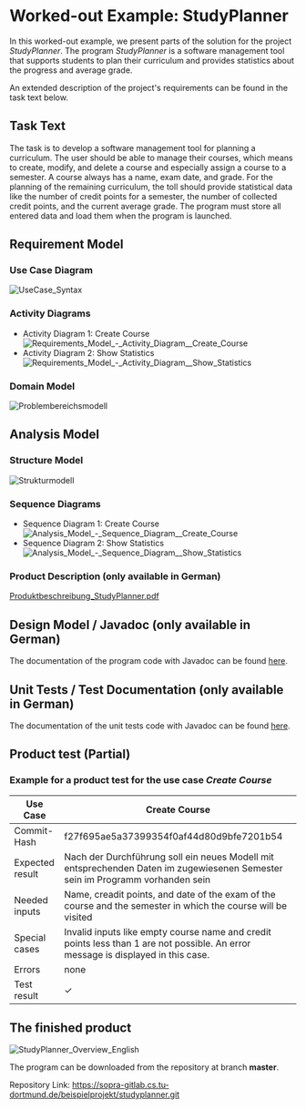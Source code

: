 # Worked-out Example: StudyPlanner 
In this worked-out example, we present parts of the solution for the project _StudyPlanner_. The program _StudyPlanner_ is a software management tool that supports students to plan their curriculum and provides statistics about the progress and average grade.

An extended description of the project's requirements can be found in the task text below.

## Task Text
The task is to develop a software management tool for planning a curriculum. The user should be able to manage their courses, which means to create, modify, and delete a course and especially assign a course to a semester. 
A course always has a name, exam date, and grade.
For the planning of the remaining curriculum, the toll should provide statistical data like the number of credit points for a semester, the number of collected credit points, and the current average grade.
The program must store all entered data and load them when the program is launched.


## Requirement Model

 
### Use Case Diagram
![UseCase_Syntax](uploads/279ba4e2be22e323bdd886b9d6cbdf3c/UseCase_Syntax.png)

### Activity Diagrams
- Activity Diagram 1: Create Course ![Requirements_Model_-_Activity_Diagram__Create_Course](uploads/74529c4ed2cfca5c3460690e3400c519/Requirements_Model_-_Activity_Diagram__Create_Course.png)
- Activity Diagram 2: Show Statistics ![Requirements_Model_-_Activity_Diagram__Show_Statistics](uploads/6d0268245ac7a035dd8301b3b587c3d9/Requirements_Model_-_Activity_Diagram__Show_Statistics.png)

### Domain Model
![Problembereichsmodell](uploads/daeadc68a5a5cd6cb2710fcffb2c461b/Problembereichsmodell.png)


## Analysis Model
 
### Structure Model
![Strukturmodell](uploads/2c7805f2ace3298b17d1bff0f9ec0fff/Strukturmodell.png)

### Sequence Diagrams
- Sequence Diagram 1: Create Course ![Analysis_Model_-_Sequence_Diagram__Create_Course](uploads/26184d2ee3fc1a664e026c94cc4f75dd/Analysis_Model_-_Sequence_Diagram__Create_Course.png)
- Sequence Diagram 2: Show Statistics ![Analysis_Model_-_Sequence_Diagram__Show_Statistics](uploads/ba7d3af36a809bafa4b018ba1284d452/Analysis_Model_-_Sequence_Diagram__Show_Statistics.png)

### Product Description (only available in German)

[Produktbeschreibung_StudyPlanner.pdf](uploads/0cf54a7bec62ccb25eb0172763b060c6/Produktbeschreibung_StudyPlanner.pdf)
 
## Design Model / Javadoc (only available in German)

The documentation of the program code with Javadoc can be found [here](https://sopra-ci.cs.tu-dortmund.de/studyplanner/javadoc/).

 
## Unit Tests / Test Documentation (only available in German)
The documentation of the unit tests code with Javadoc can be found [here](https://sopra-ci.cs.tu-dortmund.de/studyplanner/testjavadoc/).

## Product test (Partial)

### Example for a product test for the use case _Create Course_
| Use Case  | Create Course |
| ------ | ------ |
| Commit-Hash | f27f695ae5a37399354f0af44d80d9bfe7201b54 |
| Expected result | Nach der Durchführung soll ein neues Modell mit entsprechenden Daten im zugewiesenen Semester sein im Programm vorhanden sein|
| Needed inputs | Name, creadit points, and date of the exam of the course and the semester in which the course will be visited|
| Special cases | Invalid inputs like empty course name and credit points less than 1 are not possible. An error message is displayed in this case.
| Errors | none | 
| Test result | ✓ |
 
## The finished product
![StudyPlanner_Overview_English](uploads/48602aae2e45dd483c2d13e412083528/StudyPlanner_Overview_English.png)

The program can be downloaded from the repository at branch **master**.

Repository Link: https://sopra-gitlab.cs.tu-dortmund.de/beispielprojekt/studyplanner.git
